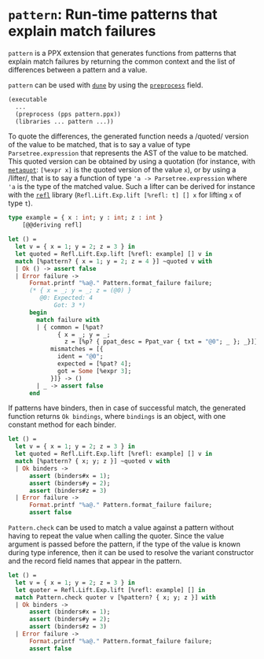 # `pattern`: Run-time patterns that explain match failures

`pattern` is a PPX extension that generates functions from
patterns that explain match failures by returning the common context
and the list of differences between a pattern and a value.

`pattern` can be used with [`dune`] by using the [`preprocess`] field.

[`dune`]: https://github.com/ocaml/dune
[`preprocess`]: https://dune.readthedocs.io/en/latest/concepts.html#preprocessing-with-ppx-rewriters

```lisp
(executable
  ...
  (preprocess (pps pattern.ppx))
  (libraries ... pattern ...))
```

To quote the differences, the generated function needs a /quoted/
version of the value to be matched, that is to say a value of type
`Parsetree.expression` that represents the AST of the value to be
matched.
This quoted version can be obtained by using a quotation (for instance,
with [`metaquot`]: `[%expr x]` is the quoted version of the value `x`),
or by using a /lifter/, that is to say a function of type `'a ->
Parsetree.expression` where `'a` is the type of the matched value.
Such a lifter can be derived for instance with the [`refl`] library
(`Refl.Lift.Exp.lift [%refl: t] [] x` for lifting `x` of type `t`).

[`metaquot`]: https://github.com/thierry-martinez/metaquot
[`refl`]: https://github.com/thierry-martinez/refl

```ocaml
type example = { x : int; y : int; z : int }
    [@@deriving refl]

let () =
  let v = { x = 1; y = 2; z = 3 } in
  let quoted = Refl.Lift.Exp.lift [%refl: example] [] v in
  match [%pattern? { x = 1; y = 2; z = 4 }] ~quoted v with
  | Ok () -> assert false
  | Error failure ->
      Format.printf "%a@." Pattern.format_failure failure;
      (* { x = _; y = _; z = (@0) }
         @0: Expected: 4
             Got: 3 *)
      begin
        match failure with
        | { common = [%pat?
              { x = _; y = _;
                z = [%p? { ppat_desc = Ppat_var { txt = "@0"; _ }; _}]}];
            mismatches = [{
              ident = "@0";
              expected = [%pat? 4];
              got = Some [%expr 3];
            }]} -> ()
        | _ -> assert false
      end
```

If patterns have binders, then in case of successful match, the
generated function returns `Ok bindings`, where `bindings` is an
object, with one constant method for each binder.

```ocaml
let () =
  let v = { x = 1; y = 2; z = 3 } in
  let quoted = Refl.Lift.Exp.lift [%refl: example] [] v in
  match [%pattern? { x; y; z }] ~quoted v with
  | Ok binders ->
      assert (binders#x = 1);
      assert (binders#y = 2);
      assert (binders#z = 3)
  | Error failure ->
      Format.printf "%a@." Pattern.format_failure failure;
      assert false
```

`Pattern.check` can be used to match a value against a pattern
without having to repeat the value when calling the quoter. Since the
value argument is passed before the pattern, if the type of the value
is known during type inference, then it can be used to resolve the
variant constructor and the record field names that appear in the
pattern.

```ocaml
let () =
  let v = { x = 1; y = 2; z = 3 } in
  let quoter = Refl.Lift.Exp.lift [%refl: example] [] in
  match Pattern.check quoter v [%pattern? { x; y; z }] with
  | Ok binders ->
      assert (binders#x = 1);
      assert (binders#y = 2);
      assert (binders#z = 3)
  | Error failure ->
      Format.printf "%a@." Pattern.format_failure failure;
      assert false
```
